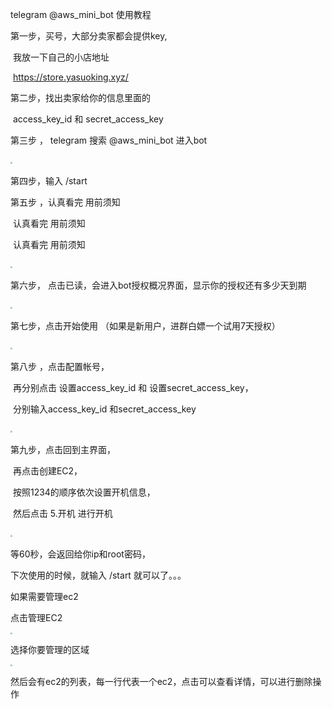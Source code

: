 telegram   @aws_mini_bot  使用教程





第一步，买号，大部分卖家都会提供key,

​				我放一下自己的小店地址  

​				https://store.yasuoking.xyz/



第二步，找出卖家给你的信息里面的

​				access_key_id  和   secret_access_key



第三步 ， telegram 搜索  @aws_mini_bot  进入bot

​				<img src="https://ftp.bmp.ovh/imgs/2021/07/b8a9cd5b819dd568.png" style="zoom:20%;" 	/>



第四步，输入  /start  



第五步 ，认真看完  用前须知

​				认真看完  用前须知

​				认真看完  用前须知

​				<img src="https://ftp.bmp.ovh/imgs/2021/07/a74e3f515a66b010.png" style="zoom:20%;" />



第六步， 点击已读，会进入bot授权概况界面，显示你的授权还有多少天到期

​				<img src="https://ftp.bmp.ovh/imgs/2021/07/d229c5bb2f0eb27f.png" style="zoom:20%;" />



第七步，点击开始使用 （如果是新用户，进群白嫖一个试用7天授权）

​			<img src="https://ftp.bmp.ovh/imgs/2021/07/b42963a437ea6458.png" style="zoom:20%;" />



第八步  ，点击配置帐号，

​				再分别点击   设置access_key_id  和   设置secret_access_key，

​				分别输入access_key_id  和secret_access_key

​				<img src="https://ftp.bmp.ovh/imgs/2021/07/cfbfd40b45cbc3bd.png" style="zoom:20%;" />



第九步，点击回到主界面，

​				再点击创建EC2，

​				按照1234的顺序依次设置开机信息，

​				然后点击 5.开机 进行开机

​				<img src="https://ftp.bmp.ovh/imgs/2021/07/766a2e36ed849e25.png" style="zoom:20%;" />



等60秒，会返回给你ip和root密码，

下次使用的时候，就输入  /start 就可以了。。。



如果需要管理ec2

点击管理EC2

<img src="https://ftp.bmp.ovh/imgs/2021/07/9ff546189594b5ab.png" style="zoom:20%;" />

选择你要管理的区域

<img src="https://ftp.bmp.ovh/imgs/2021/07/06ec7e07806a1d6a.png" style="zoom:20%;" />

然后会有ec2的列表，每一行代表一个ec2，点击可以查看详情，可以进行删除操作

​				

